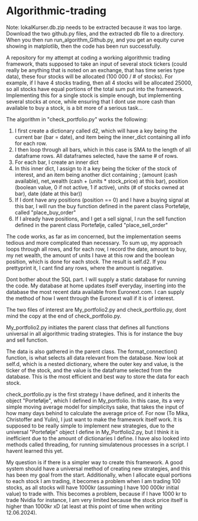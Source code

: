 # Algorithmic-trading
Note:
lokalKurser.db.zip needs to be extracted because it was too large. Download the two github.py files, and the extracted db file to a directory. When you then run run_algorithm_Github.py, and you get an equity curve showing in matplotlib, then the code has been run successfully.

A repository for my attempt at coding a working algorithmic trading framework, thats supposed to take an input of several stock tickers (could really be anything that is noted on an exchange, that has time series type data), these four stocks will be allocated (100 000 / # of stocks). For example, if I have 4 stocks trading, then all 4 stocks will be allocated 25000, so all stocks have equal portions of the total sum put into the framework. Implementing this for a single stock is 
simple enough, but implementing several stocks at once, while ensuring that I dont use more cash than available to buy a stock, is a bit more of a serious task...

The algorithm in "check_portfolio.py" works the following:
1. I first create a dictionary called d2, which will have a key being the current bar (bar = date), and item being the inner_dict containing all info for each row.
2. I then loop through all bars, which in this case is SMA to the length of all dataframe rows. All dataframes selected, have the same # of rows.
3. For each bar, I create an inner dict
4. In this inner dict, I assign to it a key being the ticker of the stock of interest, and an item being another dict containing ;
   (amount (cash available),
   net_wealth (cash + (units * stock_price) at this bar),
   position (boolean value, 0 if not active, 1 if active),
   units (# of stocks owned at bar), date (date at this bar))
7. If I dont have any positions (position == 0) and I have a buying signal at this bar, I will run the buy function defined in the parent class Portefølje, called "place_buy_order"
8. If I already have positions, and I get a sell signal, I run the sell function defined in the parent class Portefølje, called "place_sell_order"

The code works, as far as im concerned, but the implementation seems tedious and more complicated than necessary. To sum up, my approach loops through all rows, and for each row, I record the date, amount to buy, my net wealth, the amount of units I have at this row and the boolean position, which is done for each stock.
The result is self.d2. If you prettyprint it, I cant find any rows, where the amount is negative.


Dont bother about the SQL part. I will supply a static database for running the code. My database at home updates itself everyday, inserting into the database the most recent data available from Euronext.com. I can supply the method of how I went through the Euronext wall if it is of interest.


The two files of interest are My_portfolio2.py and check_portfolio.py, dont mind the copy at the end of check_portfolio.py.

My_portfolio2.py initiates the parent class that defines all functions universal in all algorithmic trading strategies. This is for instance the buy and sell function. 

The data is also gathered in the parent class. The format_connection() function, is what selects all data relevant from the database. Now look at self.d, which is a nested dictionary, where the outer key and value, is the ticker of the stock, and the value is the dataframe selected from the database. This is the most efficient and best way to store the data for each stock.


check_portfolio.py is the first strategy I have defined, and it inherits the object "Portefølje", which I defined in My_portfolio. In this case, its a very simple moving average model for simplicitys sake, that takes the input of how many days behind to calculate the average price of. For now (To Mika, Christoffer and Yulin), I just want to make the framework itself work. 
It is supposed to be really simple to implement new strategies, due to the universal "Portefølje" object I define in My_Portfolio2.py, but I think it is inefficient due to the amount of dictionaries I define. I have also looked into methods called threading, for running simulatenous processes in a script. I havent learned this yet.

My question is if there is a simpler way to create this framework. A good system should have a universal method of creating new strategies, and this has been my goal from the start.
Additionally, when I allocate equal portions to each stock I am trading, it becomes a problem when I am trading 100 stocks, as all stocks will have 1000kr (assuming I have 100 000kr initial value) to trade with. This becomes a problem, because if I have 1000 kr to trade Nvidia for instance, I am very limited because the stock price itself is higher than 1000kr xD (at least at this point of time when writing 12.06.2024).
